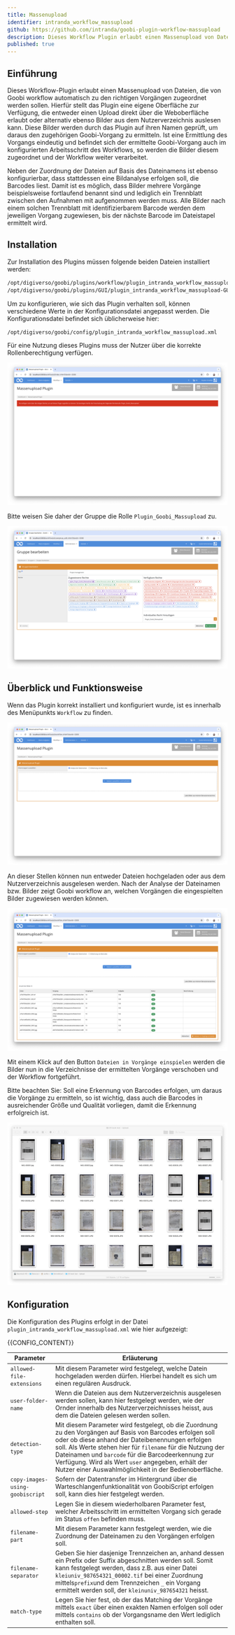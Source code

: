 ```yaml
---
title: Massenupload
identifier: intranda_workflow_massupload
github: https://github.com/intranda/goobi-plugin-workflow-massupload
description: Dieses Workflow Plugin erlaubt einen Massenupload von Dateien mit automatischer Zuordnung zu den korrekten Goobi-Vorgängen entweder auf Basis der Dateinamen oder anhand der analysierten Barcodes.
published: true
---
```


## Einführung
Dieses Workflow-Plugin erlaubt einen Massenupload von Dateien, die von Goobi workflow automatisch zu den richtigen Vorgängen zugeordnet werden sollen. Hierfür stellt das Plugin eine eigene Oberfläche zur Verfügung, die entweder einen Upload direkt über die Weboberfläche erlaubt oder alternativ ebenso Bilder aus dem Nutzerverzeichnis auslesen kann. Diese Bilder werden durch das Plugin auf ihren Namen geprüft, um daraus den zugehörigen Goobi-Vorgang zu ermitteln. Ist eine Ermittlung des Vorgangs eindeutig und befindet sich der ermittelte Goobi-Vorgang auch im konfigurierten Arbeitsschritt des Workflows, so werden die Bilder diesem zugeordnet und der Workflow weiter verarbeitet.

Neben der Zuordnung der Dateien auf Basis des Dateinamens ist ebenso konfigurierbar, dass stattdessen eine Bildanalyse erfolgen soll, die Barcodes liest. Damit ist es möglich, dass Bilder mehrere Vorgänge beispielsweise fortlaufend benannt sind und lediglich ein Trennblatt zwischen den Aufnahmen mit aufgenommen werden muss. Alle Bilder nach einem solchen Trennblatt mit identifizierbarem Barcode werden dem jeweiligen Vorgang zugewiesen, bis der nächste Barcode im Dateistapel ermittelt wird.

## Installation
Zur Installation des Plugins müssen folgende beiden Dateien installiert werden:

```bash
/opt/digiverso/goobi/plugins/workflow/plugin_intranda_workflow_massupload.jar
/opt/digiverso/goobi/plugins/GUI/plugin_intranda_workflow_massupload-GUI.jar
```

Um zu konfigurieren, wie sich das Plugin verhalten soll, können verschiedene Werte in der Konfigurationsdatei angepasst werden. Die Konfigurationsdatei befindet sich üblicherweise hier:

```bash
/opt/digiverso/goobi/config/plugin_intranda_workflow_massupload.xml
```

Für eine Nutzung dieses Plugins muss der Nutzer über die korrekte Rollenberechtigung verfügen.

![Ohne korrekte Berechtigung ist das Plugin nicht nutzbar](screen1_de.png)

Bitte weisen Sie daher der Gruppe die Rolle `Plugin_Goobi_Massupload` zu.

![Korrekt zugewiesene Rolle für die Nutzer](screen2_de.png)


## Überblick und Funktionsweise
Wenn das Plugin korrekt installiert und konfiguriert wurde, ist es innerhalb des Menüpunkts `Workflow` zu finden.

![Geöffnetes Plugin für den Upload](screen3_de.png)

An dieser Stellen können nun entweder Dateien hochgeladen oder aus dem Nutzerverzeichnis ausgelesen werden. Nach der Analyse der Dateinamen bzw. Bilder zeigt Goobi workflow an, welchen Vorgängen die eingespielten Bilder zugewiesen werden können.

![Analysierte Dateien mit Anzeige der zugehörigen Vorgänge](screen4_de.png)

Mit einem Klick auf den Button `Dateien in Vorgänge einspielen` werden die Bilder nun in die Verzeichnisse der ermittelten Vorgänge verschoben und der Workflow fortgeführt.

Bitte beachten Sie: Soll eine Erkennung von Barcodes erfolgen, um daraus die Vorgänge zu ermitteln, so ist wichtig, dass auch die Barcodes in ausreichender Größe und Qualität vorliegen, damit die Erkennung erfolgreich ist.

![Digitalisierte Trennblätter mit Barcodes für die automatische Erkennung](screen5_de.png)


## Konfiguration
Die Konfiguration des Plugins erfolgt in der Datei `plugin_intranda_workflow_massupload.xml` wie hier aufgezeigt:

{{CONFIG_CONTENT}}

Parameter                       | Erläuterung
--------------------------------|----------------------------------------
`allowed-file-extensions`       | Mit diesem Parameter wird festgelegt, welche Datein hochgeladen werden dürfen. Hierbei handelt es sich um einen regulären Ausdruck.
`user-folder-name`              | Wenn die Dateien aus dem Nutzerverzeichnis ausgelesen werden sollen, kann hier festgelegt werden, wie der Ornder innerhalb des Nutzerverzeichnisses heisst, aus dem die Dateien gelesen werden sollen.
`detection-type`                | Mit diesem Parameter wird festgelegt, ob die Zuordnung zu den Vorgängen auf Basis von Barcodes erfolgen soll oder ob diese anhand der Dateibenennungen erfolgen soll. Als Werte stehen hier für `filename` für die Nutzung der Dateinamen und `barcode` für die Barcodeerkennung zur Verfügung. Wird als Wert `user` angegeben, erhält der Nutzer einer Auswahlmöglichkeit in der Bedienoberfläche.
`copy-images-using-goobiscript` | Sofern der Datentransfer im Hintergrund über die Warteschlangenfunktionalität von GoobiScript erfolgen soll, kann dies hier festgelegt werden.
`allowed-step`                  | Legen Sie in diesem wiederholbaren Parameter fest, welcher Arbeitsschritt im ermittelten Vorgang sich gerade im Status `offen` befinden muss.
`filename-part`                 | Mit diesem Parameter kann festgelegt werden, wie die Zuordnung der Dateinamen zu den Vorgängen erfolgen soll.
`filename-separator`            | Geben Sie hier dasjenige Trennzeichen an, anhand dessen ein Prefix oder Suffix abgeschnitten werden soll. Somit kann festgelegt werden, dass z.B. aus einer Datei `kleiuniv_987654321_00002.tif` bei einer Zuordnung mittels`prefix`und dem Trennzeichen `_` ein Vorgang ermittelt werden soll, der `kleinuniv_987654321` heisst.
`match-type`                    | Legen Sie hier fest, ob der das Matching der Vorgänge mittels `exact` über einen exakten Namen erfolgen soll oder mittels `contains` ob der Vorgangsname den Wert lediglich enthalten soll.
